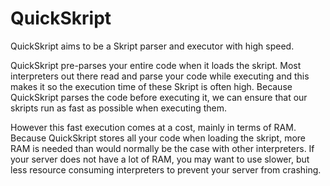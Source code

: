 # QuickSkript
QuickSkript aims to be a Skript parser and executor with high speed.

QuickSkript pre-parses your entire code when it loads the skript. Most interpreters out there read and parse your code while executing and this makes it so the execution time of these Skript is often high. Because QuickSkript parses the code before executing it, we can ensure that our skripts run as fast as possible when executing them.

However this fast execution comes at a cost, mainly in terms of RAM. Because QuickSkript stores all your code when loading the skript, more RAM is needed than would normally be the case with other interpreters. If your server does not have a lot of RAM, you may want to use slower, but less resource consuming interpreters to prevent your server from crashing.
